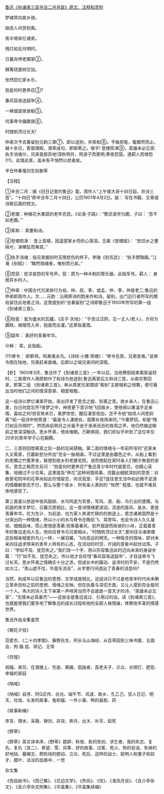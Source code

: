 [鲁迅《别诸弟三首辛丑二月并跋》原文、注释和赏析](https://www.vrrw.net/wx/9291.html)

梦魂常向故乡驰，

始信人间苦别离。

夜半倚床忆诸弟，

残灯如豆月明时。

日暮舟停老圃家②，

棘篱绕屋树交加。

怅然回忆家乡乐，

抱瓮何时更养花③?

春风容易送韶年④，

一棹烟波夜驶船⑤。

何事脊令偏傲我⑥，

时随帆顶过长天!

仲弟次予去春留别元韵三章⑦，即以送别，并索和⑧。予每把笔，辄黯然而止。越十余日，客窗偶暇，潦草成句，即邮寄之。嗟乎! 登楼陨涕⑨，英雄未必忘家;执手消魂⑩，兄弟竟居异地!深秋明月，照游子而更明;寒夜怨笳，遇羁人而增怨(11)。此情此景，盖未有不悄然以悲者矣。

辛丑仲春戛剑生拟删草

【注释】

①辛丑二月：据《旧日记里的鲁迅》载，周作人“上午接大哥十四日函，并诗三首”。“十四日”即辛丑年二月十四日，公历1901年4月2日。跋： 写在书籍、文章或诗歌后面的短文。

②老圃：种植花木果蔬的老年农民。《论语·子路》：“樊迟请学为圃，子曰： ‘吾不如老圃。’”

③索和： 索要和诗。

④登楼陨涕： 登上高楼，因遥望家乡而伤心落泪。王粲《登楼赋》： “悲旧乡之壅隔兮，涕横坠而弗禁。”

⑤执手消魂：指兄弟握别时无限悲伤的样子。李陵《别苏武》： “执手野踟蹰。”江淹《别赋》： “黯然销魂者，唯别而已矣。”

⑥怨笳：悲凉哀怨的军号声。笳：原为一种木制的管乐器，此指军号。羁人： 身居异乡的人。

⑦仲弟：中国古代兄弟排行为伯、仲、叔、季，或孟、仲、季，仲是老二;鲁迅的仲弟即周作人。次……元韵：沿用原诗的韵来作和诗。留别，出门远行者所写的赠给留住此地者之诗。这里提到的“去春留别”之诗即鲁迅于1900年所写的第一组《别诸弟三首》。

⑧抱瓮：瓮为盛水的瓦罐。《庄子·天地》：“子贡过汉阴，见一丈人(老人)，方将为圃畦，凿隧而入井，抱瓮而出灌。”这里指灌溉。

⑨韶年： 美好的青春年华。

⑩棹： 桨，此指船。

(11)脊令： 即鹡鸰，鸣禽类水鸟。《诗经·小雅·常棣》：“脊令在原，兄弟急难。”说脊令困在陆地，兄弟赶来救难。后即以之喻兄弟间的深情。



【析】 1900年3月，鲁迅作了《别诸弟三首》;一年以后，当他寒假结束离家返校时，二弟周作人用原韵作了和诗为他送别;鲁迅离家后又和诗三首，从南京寄回来，即第二组 《别诸弟三首》。单从周家兄弟围绕“离别”主题唱和之频繁，便可看出当时他们之间的情深意挚、相爱相敬。

这一组诗以梦忆诸弟开始，突出抒发了思念之殷、别离之苦。故乡亲人，在鲁迅心里，白日何尝忘怀?夜梦之中，神思更下意识地飞回故乡，使他得以重温手足亲情，喜如之何!但言笑未已，美梦惊觉，醒后凄苦倍加，怎不令他“始信人间苦别离”!前一组诗中他曾道：“最是令人凄绝处，孤檠长夜雨来时。”今番梦回，却是“残灯如豆月明时”。然而床前明月之光毫不逊于淅淅沥沥的夜雨之声，他仍然被这眼前之景深深触动，思乡怀弟，倚床难眠。万籁俱寂，我们却似乎听到了这位年仅20岁的青年学子心在翻腾。

二、三首则回想离家之后一路的见闻感触。第二首的情绪与一年前所写的“还家未久又离家，日暮新愁分外加”完全一脉相承。不过这里是由暮色之中，从船上看到的老圃之竹篱茅舍，联想到故乡的老屋宅院，进而想起在家时亲人们朝夕聚首的安乐，思念之极而生反问：“抱瓮何时更养花?”鲁迅青少年时代就爱花，也精心采集、培植过不少花草。这里提及“养花”这种闲情琐事，流露出细腻深刻的意思：对故居宅院中的花草尚如此珍惜留恋，何况高堂、手足?连往昔生活中如此微不足道的情趣都依恋不已，那么与整个故乡、所有亲人离别的 “怅然” 程度，也就不难具体地感受了。

第三首是以旅途中夜风鼓帆、水鸟鸣逝为背景，写风、浪、船、鸟引出的感慨，与前面的夜半梦忆、日暮沉思相比，这一首诗情绪更波动。流逝的是风、是水、更是青春年华。在为生计、为前途、也为家人奔波忙碌的的旅途上，思念诸弟固然是十分突出的一种情绪，所以小小的水鸟脊令在眼前飞、耳旁叫，也会令诗人久久凝视、细细品味，而心里很是羡慕;但乘着春风、划开烟波而疾驶的小舟，正载着青年的鲁迅走向人生。他向往脊令鸟兄弟相从，“时随帆顶过长天”;更向往与诸弟像这些相亲相爱的鸟儿一样，一展羽翼，飞向高远的明天。一种隐含的情味，即对未来向往追求带来的青年人特有的心态，在流动的时空、开阔的意象中起伏动荡。子曰：“学如不及、犹恐失之。”我们改一个字，用以形容鲁迅此时迈向未来的身姿步履： “行”如不及，犹恐失之。所以他才会叹惜“春风容易送韶年”，才目送脊令飞过长天。思乡怀弟之情确实十分之浓，但成长中的躁动、追寻时的不安，不是仍然如大江，“青山遮不住，毕竟东流去”，从字里行间透出了青春的消息吗?

当然，和成年以后鲁迅的思想、文学成就相比，这组诗只不过是他青年时代尚未确立革命目标之前的思想、情绪之反映。但在执着与深切方面，又让人感到完全是同一个人。伟大的诗人生下来第一声啼哭当然不会就是一首天才的诗，“英雄未必忘家”、“无情未必真豪杰”——这些全是鲁迅说过、引用过的话。读《别诸弟三首》，也就能使我们更多地了解鲁迅的成长过程和他的全部人格情操，体察他丰富的情感世界。

鲁迅作品全集鉴赏

《朝花夕拾》

范爱农、《二十四孝图》、藤野先生、阿长与山海经、从百草园到三味书屋、五猖会、狗·猫·鼠、琐记、无常

《仿徨》

祝福、弟兄、在酒楼上、伤逝、离婚、孤独者、高老夫子、示众、长明灯、肥皂、幸福的家庭

《呐喊》

《呐喊》自序、阿Q正传、白光、端午节、风波、故乡、孔乙己、狂人日记、明天、社戏、头发的故事、兔和猫、一件小事、鸭的喜剧、药

《故事新编》

序言、理水、采薇、铸剑、非攻、奔月、出关、补天、起死

《野草》

《野草》英文译本序、《野草》题辞、秋夜、影的告别、求乞者、我的失恋、复仇、复仇〔其二〕、希望、雪、风筝、好的故事、过客、死火、狗的驳诘、失掉的好地狱、墓碣文、颓败线的颤动、立论、死后、这样的战士、聪明人和傻子和奴才、腊叶、淡淡的血痕中、一觉

杂文集

《伪自由书》、《而己集》、《花边文学》、《热风》、《坟》、《准风月谈》、《且介亭杂文》、《且介亭杂文附集》、《华盖集》、《华盖集续编》

